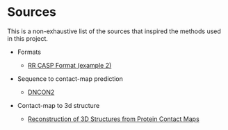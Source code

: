 # Sources
This is a non-exhaustive list of the sources that inspired the methods used in this project.

* Formats
  * [RR CASP Format (example 2)](http://predictioncenter.org/casprol/index.cgi?page=format#RR)

* Sequence to contact-map prediction
  * [DNCON2](./adhikari2017.pdf)

* Contact-map to 3d structure
  * [Reconstruction of 3D Structures from Protein Contact Maps](./vassura2008.pdf)